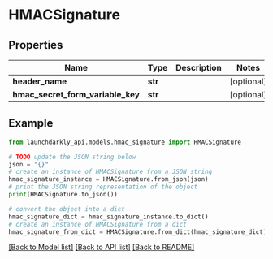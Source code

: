 # HMACSignature


## Properties

Name | Type | Description | Notes
------------ | ------------- | ------------- | -------------
**header_name** | **str** |  | [optional] 
**hmac_secret_form_variable_key** | **str** |  | [optional] 

## Example

```python
from launchdarkly_api.models.hmac_signature import HMACSignature

# TODO update the JSON string below
json = "{}"
# create an instance of HMACSignature from a JSON string
hmac_signature_instance = HMACSignature.from_json(json)
# print the JSON string representation of the object
print(HMACSignature.to_json())

# convert the object into a dict
hmac_signature_dict = hmac_signature_instance.to_dict()
# create an instance of HMACSignature from a dict
hmac_signature_from_dict = HMACSignature.from_dict(hmac_signature_dict)
```
[[Back to Model list]](../README.md#documentation-for-models) [[Back to API list]](../README.md#documentation-for-api-endpoints) [[Back to README]](../README.md)


